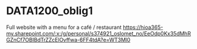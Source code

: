 # DATA1200_oblig1
Full website with a menu for a café / restaurant
https://hioa365-my.sharepoint.com/:x:/g/personal/s374921_oslomet_no/EeOdp0Kx35dMhRGZnCf7OBIBdTrZZcElOvffwa-6FF4tdA?e=WT3Ml0

